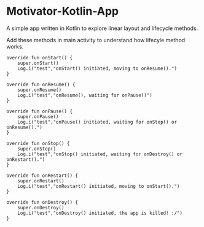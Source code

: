 # Motivator-Kotlin-App
A simple app written in Kotlin to explore linear layout and lifecycle methods.


Add these methods in main activity to understand how lifecyle method works.

    override fun onStart() {
        super.onStart()
        Log.i("test","onStart() initiated, moving to onResume().")
    }

    override fun onResume() {
        super.onResume()
        Log.i("test","onResume(), waiting for onPause()")
    }

    override fun onPause() {
        super.onPause()
        Log.i("test","onPause() initiated, waiting for onStop() or onResume().")
    }

    override fun onStop() {
        super.onStop()
        Log.i("test","onStop() initiated, waiting for onDestroy() or onRestart().")
    }

    override fun onRestart() {
        super.onRestart()
        Log.i("test","onRestart() initiated, moving to onStart().")
    }

    override fun onDestroy() {
        super.onDestroy()
        Log.i("test","onDestroy() initiated, the app is killed! :/")
    }

